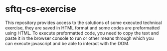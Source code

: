 # sftq-cs-exercise

This repository provides access to the solutions of some executed technical exercise, they are saved in HTML format and some codes are preformatted using HTML. To execute preformatted code, you need to copy the text and paste it in the browser console to run or other means through which you can execute javascript and be able to interact with the DOM.